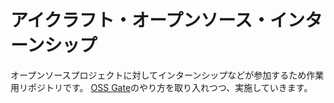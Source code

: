 # アイクラフト・オープンソース・インターンシップ
オープンソースプロジェクトに対してインターンシップなどが参加するため作業用リポジトリです。
[OSS Gate](https://github.com/oss-gate)のやり方を取り入れつつ、実施していきます。
